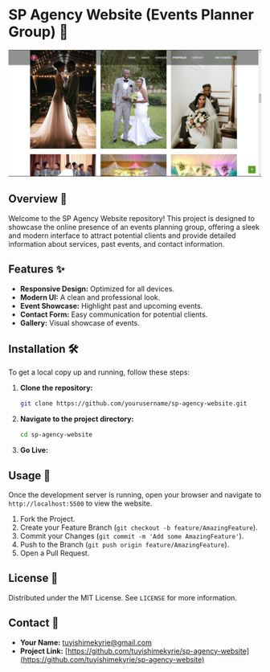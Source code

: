
# SP Agency Website (Events Planner Group) 🎉

![SP Agency Website](./images/desktop.PNG)

## Overview 📄
Welcome to the SP Agency Website repository! This project is designed to showcase the online presence of an events planning group, offering a sleek and modern interface to attract potential clients and provide detailed information about services, past events, and contact information.

## Features ✨
- **Responsive Design:** Optimized for all devices.
- **Modern UI:** A clean and professional look.
- **Event Showcase:** Highlight past and upcoming events.
- **Contact Form:** Easy communication for potential clients.
- **Gallery:** Visual showcase of events.

## Installation 🛠️
To get a local copy up and running, follow these steps:

1. **Clone the repository:**
    ```bash
    git clone https://github.com/yourusername/sp-agency-website.git
    ```

2. **Navigate to the project directory:**
    ```bash
    cd sp-agency-website
    ```

3. **Go Live:**


## Usage 🚀
Once the development server is running, open your browser and navigate to `http://localhost:5500` to view the website.


1. Fork the Project.
2. Create your Feature Branch (`git checkout -b feature/AmazingFeature`).
3. Commit your Changes (`git commit -m 'Add some AmazingFeature'`).
4. Push to the Branch (`git push origin feature/AmazingFeature`).
5. Open a Pull Request.

## License 📄
Distributed under the MIT License. See `LICENSE` for more information.

## Contact 📧
- **Your Name:** [tuyishimekyrie@gmail.com](mailto:tuyishimekyrie@gmail.com)
- **Project Link:** [https://github.com/tuyishimekyrie/sp-agency-website](https://github.com/tuyishimekyrie/sp-agency-website)
